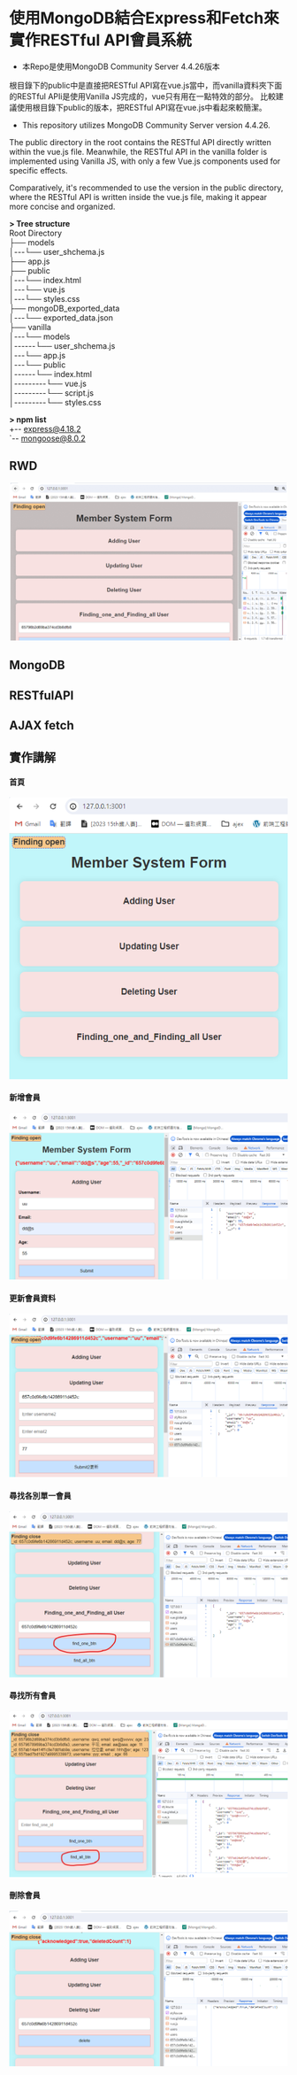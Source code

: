 # 使用MongoDB結合Express和Fetch來實作RESTful API會員系統
- 本Repo是使用MongoDB Community Server 4.4.26版本
  
根目錄下的public中是直接把RESTful API寫在vue.js當中，而vanilla資料夾下面的RESTful APIi是使用Vanilla JS完成的，vue只有用在一點特效的部分。
比較建議使用根目錄下public的版本，把RESTful API寫在vue.js中看起來較簡潔。

- This repository utilizes MongoDB Community Server version 4.4.26.

The public directory in the root contains the RESTful API directly written within the vue.js file. Meanwhile, the RESTful API in the vanilla folder is implemented using Vanilla JS, with only a few Vue.js components used for specific effects.

Comparatively, it's recommended to use the version in the public directory, where the RESTful API is written inside the vue.js file, making it appear more concise and organized.


**> Tree structure**<br />
 Root Directory<br>
  ├── models<br>
  │---└── user_shchema.js<br>
  ├── app.js<br>
  ├── public<br>
  │---└── index.html<br>
  │---└── vue.js<br>
  │---└── styles.css<br>
  ├── mongoDB_exported_data<br>
  │---└── exported_data.json<br>
  ├── vanilla<br>
  │---└── models<br>
  │------└── user_shchema.js<br>
  │---└── app.js<br>
  │---└── public<br>
  │------└── index.html<br>
  │---------└── vue.js<br>
  │---------└── script.js<br>
  │---------└── styles.css<br>


**> npm list** <br />
+-- express@4.18.2 <br />
`-- mongoose@8.0.2 <br />

## RWD
![](https://github.com/weitsung50110/MongoDB_Ajax_RESTfulAPI/blob/main/github_images/rwd0.gif)

## MongoDB

## RESTfulAPI

## AJAX fetch

## 實作講解
#### 首頁
![](https://github.com/weitsung50110/MongoDB_Ajax_RESTfulAPI/blob/main/github_images/33.png)

#### 新增會員
![](https://github.com/weitsung50110/MongoDB_Ajax_RESTfulAPI/blob/main/github_images/35.png)

#### 更新會員資料
![](https://github.com/weitsung50110/MongoDB_Ajax_RESTfulAPI/blob/main/github_images/36.png)

#### 尋找各別單一會員
![](https://github.com/weitsung50110/MongoDB_Ajax_RESTfulAPI/blob/main/github_images/37.png)

#### 尋找所有會員
![](https://github.com/weitsung50110/MongoDB_Ajax_RESTfulAPI/blob/main/github_images/34.png)

#### 刪除會員
![](https://github.com/weitsung50110/MongoDB_Ajax_RESTfulAPI/blob/main/github_images/38.png)
